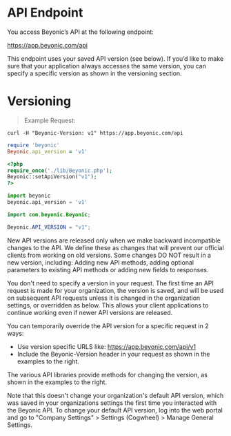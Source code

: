 # API Endpoint

You access Beyonic’s API at the following endpoint:
    <aside class="notice">https://app.beyonic.com/api</aside>

This endpoint uses your saved API version (see below). If you’d like to make sure that your application always accesses the same version, you can specify a specific version as shown in the versioning section.

# Versioning

> Example Request:

```shell
curl -H "Beyonic-Version: v1" https://app.beyonic.com/api
```

```ruby
require 'beyonic'
Beyonic.api_version = 'v1'
```

```php
<?php
require_once('./lib/Beyonic.php');
Beyonic::setApiVersion("v1");
?>
```

```python
import beyonic
beyonic.api_version = 'v1'
```

```java
import com.beyonic.Beyonic;

Beyonic.API_VERSION = "v1";
```

New API versions are released only when we make backward incompatible changes to the API. We define these as changes that will prevent our official clients from working on old versions. Some changes DO NOT result in a new version, including: Adding new API methods, adding optional parameters to existing API methods or adding new fields to responses.

You don't need to specify a version in your request. The first time an API request is made for your organization, the version is saved, and will be used on subsequent API requests unless it is changed in the organization settings, or overridden as below. This allows your client applications to continue working even if newer API versions are released.

You can temporarily override the API version for a specific request in 2 ways:

* Use version specific URLS like: https://app.beyonic.com/api/v1
* Include the Beyonic-Version header in your request as shown in the examples to the right.

The various API libraries provide methods for changing the version, as shown in the examples to the right.

Note that this doesn't change your organization's default API version, which was saved in your organizations settings the first time you interacted with the Beyonic API. To change your default API version, log into the web portal and go to "Company Settings" > Settings (Cogwheel) > Manage General Settings.

